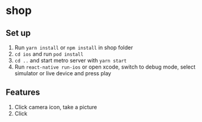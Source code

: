 # shop

## Set up

1. Run `yarn install` or `npm install` in shop folder
2. `cd ios` and run `pod install`
3. `cd ..` and start metro server with `yarn start`
4. Run `react-native run-ios` or open xcode, switch to debug mode, select simulator or live device and press play

## Features

1. Click camera icon, take a picture
2. Click 


